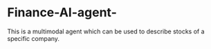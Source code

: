 # Finance-AI-agent-
This is a multimodal agent which can be used to describe stocks of a specific company. 

